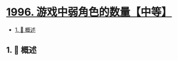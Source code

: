 # [1996. 游戏中弱角色的数量【中等】](https://github.com/Tdahuyou/TNotes.leetcode/tree/main/notes/1996.%20%E6%B8%B8%E6%88%8F%E4%B8%AD%E5%BC%B1%E8%A7%92%E8%89%B2%E7%9A%84%E6%95%B0%E9%87%8F%E3%80%90%E4%B8%AD%E7%AD%89%E3%80%91)

<!-- region:toc -->

- [1. 📝 概述](#1--概述)

<!-- endregion:toc -->

## 1. 📝 概述
